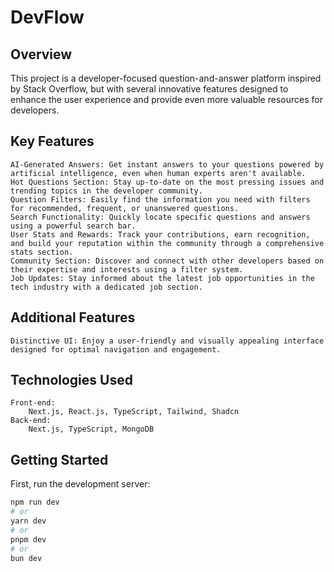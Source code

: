 # DevFlow

## Overview

This project is a developer-focused question-and-answer platform inspired by Stack Overflow, but with several innovative features designed to enhance the user experience and provide even more valuable resources for developers.

## Key Features

    AI-Generated Answers: Get instant answers to your questions powered by artificial intelligence, even when human experts aren't available.
    Hot Questions Section: Stay up-to-date on the most pressing issues and trending topics in the developer community.
    Question Filters: Easily find the information you need with filters for recommended, frequent, or unanswered questions.
    Search Functionality: Quickly locate specific questions and answers using a powerful search bar.
    User Stats and Rewards: Track your contributions, earn recognition, and build your reputation within the community through a comprehensive stats section.
    Community Section: Discover and connect with other developers based on their expertise and interests using a filter system.
    Job Updates: Stay informed about the latest job opportunities in the tech industry with a dedicated job section.

## Additional Features

    Distinctive UI: Enjoy a user-friendly and visually appealing interface designed for optimal navigation and engagement.

## Technologies Used

    Front-end:
        Next.js, React.js, TypeScript, Tailwind, Shadcn
    Back-end:
        Next.js, TypeScript, MongoDB
## Getting Started

First, run the development server:

```bash
npm run dev
# or
yarn dev
# or
pnpm dev
# or
bun dev
```
